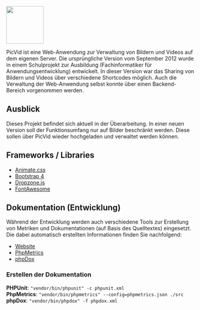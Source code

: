 <img src="https://i.imgur.com/0Ew9b1K.png" height="100"/>

PicVid ist eine Web-Anwendung zur Verwaltung von Bildern und Videos auf dem eigenen Server. Die ursprüngliche Version 
vom September 2012 wurde in einem Schulprojekt zur Ausbildung (Fachinformatiker für Anwendungsentwicklung) entwickelt. 
In dieser Version war das Sharing von Bildern und Videos über verschiedene Shortcodes möglich. Auch die Verwaltung der 
Web-Anwendung selbst konnte über einen Backend-Bereich vorgenommen werden.

## Ausblick
Dieses Projekt befindet sich aktuell in der Überarbeitung. In einer neuen Version soll der Funktionsumfang nur auf 
Bilder beschränkt werden. Diese sollen über PicVid wieder hochgeladen und verwaltet werden können.

## Frameworks / Libraries

- [Animate.css](https://daneden.github.io/animate.css/)
- [Bootstrap 4](https://getbootstrap.com/)
- [Dropzone.js](http://www.dropzonejs.com/)
- [FontAwesome](http://fontawesome.io/)

## Dokumentation (Entwicklung)
Während der Entwicklung werden auch verschiedene Tools zur Erstellung von Metriken und Dokumentationen (auf Basis des
Quelltextes) eingesetzt. Die dabei automatisch erstellten Informationen finden Sie nachfolgend:

- [Website](https://picvid.de)
- [PhpMetrics](https://picvid.de/docs/phpmetrics)
- [phpDox](https://picvid.de/docs/phpdox/api)

### Erstellen der Dokumentation

**PHPUnit**: `"vendor/bin/phpunit" -c phpunit.xml`  
**PhpMetrics**: `"vendor/bin/phpmetrics" --config=phpmetrics.json ./src`  
**phpDox**: `"vendor/bin/phpdox" -f phpdox.xml`